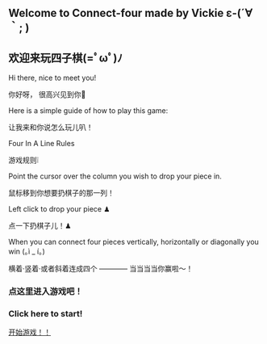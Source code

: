 ## Welcome to Connect-four made by Vickie ε-(´∀｀; )
## 欢迎来玩四子棋(=ﾟωﾟ)ﾉ

Hi there, nice to meet you!

你好呀， 很高兴见到你👋


Here is a simple guide of how to play this game:

让我来和你说怎么玩儿叭！


Four In A Line Rules

游戏规则❕

Point the cursor over the column you wish to drop your piece in.

鼠标移到你想要扔棋子的那一列！

Left click to drop your piece ♟

点一下扔棋子儿！♟

When you can connect four pieces vertically, horizontally or diagonally you win (｡ì _ í｡)

横着·竖着·或者斜着连成四个 ———— 当当当当你赢啦～！

### 点这里进入游戏吧！
### Click here to start!


[开始游戏！！](http://yuc434.github.io/connect-four/test2.html)

